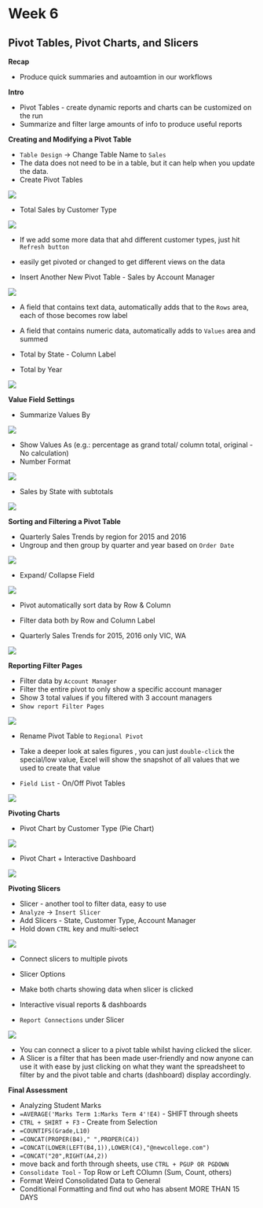# Week 6
## Pivot Tables, Pivot Charts, and Slicers

**Recap**
* Produce quick summaries and autoamtion in our workflows

**Intro**
* Pivot Tables - create dynamic reports and charts can be customized on the run
* Summarize and filter large amounts of info to produce useful reports

**Creating and Modifying a Pivot Table**
* `Table Design` -> Change Table Name to `Sales`
* The data does not need to be in a table, but it can help when you update the data.
* Create Pivot Tables

![](screenshot/create-pivot-tables.gif)

* Total Sales by Customer Type

![](screenshot/pivot-sales--by-customer-type.gif)

* If we add some more data that ahd different customer types, just hit `Refresh button`
* easily get pivoted or changed to get different views on the data

* Insert Another New Pivot Table - Sales by Account Manager

![](screenshot/pivot-sales--by-account-manager.gif)

* A field that contains text data, automatically adds that to the `Rows` area, each of those becomes row label
* A field that contains numeric data, automatically adds to `Values` area and summed

* Total by State - Column Label
* Total by Year

![](screenshot/pivot-total-sales-by-state-year.gif)

**Value Field Settings**
* Summarize Values By

![](screenshot/summarize-by-values.gif)

* Show Values As (e.g.: percentage as grand total/ column total, original - No calculation)
* Number Format

![](screenshot/show-values-as.gif)

* Sales by State with subtotals

![](screenshot/sales-by-state-with-subtotals.gif)

**Sorting and Filtering a Pivot Table**
* Quarterly Sales Trends by region for 2015 and 2016
* Ungroup and then group by quarter and year based on `Order Date`

![](screenshot/quarterly-sales-trend-group.gif)

* Expand/ Collapse Field

![](screenshot/expand-collapse-field.gif)

* Pivot automatically sort data by Row & Column

* Filter data both by Row and Column Label
* Quarterly Sales Trends for 2015, 2016 only VIC, WA

![](screeshot/quarterly-sales-2015-2016.gif)

**Reporting Filter Pages**
* Filter data by `Account Manager`
* Filter the entire pivot to only show a specific account manager
* Show 3 total values if you filtered with 3 account managers
* `Show report Filter Pages`

![](screenshot/report-filter-by-account-manager.gif)

* Rename Pivot Table to `Regional Pivot`

* Take a deeper look at sales figures , you can just `double-click` the special/low value, Excel will show the snapshot of all values that we used to create that value
* `Field List` - On/Off Pivot Tables

![](screenshot/field-list.gif)

**Pivoting Charts**
* Pivot Chart by Customer Type (Pie Chart)

![](screenshot/pivot-pie-chart.gif)

* Pivot Chart + Interactive Dashboard

![](screenshot/pivot-bar-chart-interactive-dashboard.gif)

**Pivoting Slicers**
* Slicer - another tool to filter data, easy to use
* `Analyze` -> `Insert Slicer`
* Add Slicers - State, Customer Type, Account Manager
* Hold down `CTRL` key and multi-select

![](screenshot/slicers-state-custype-accmanager.gif)

* Connect slicers to multiple pivots
* Slicer Options
* Make both charts showing data when slicer is clicked

* Interactive visual reports & dashboards
* `Report Connections` under Slicer

![](screenshot/slicer-report-connect.gif)

* You can connect a slicer to a pivot table whilst having clicked the slicer.
* A Slicer is a filter that has been made user-friendly and now anyone can use it with ease by just clicking on what they want the spreadsheet to filter by and the pivot table and charts (dashboard) display accordingly.

**Final Assessment**
* Analyzing Student Marks
* `=AVERAGE('Marks Term 1:Marks Term 4'!E4)` - SHIFT through sheets
* `CTRL + SHIRT + F3` - Create from Selection
* `=COUNTIFS(Grade,L10)`
* `=CONCAT(PROPER(B4)," ",PROPER(C4))`
* `=CONCAT(LOWER(LEFT(B4,1)),LOWER(C4),"@newcollege.com")`
* `=CONCAT("20",RIGHT(A4,2))`
* move back and forth through sheets, use `CTRL + PGUP OR PGDOWN` 
* `Consolidate Tool` - Top Row or Left COlumn (Sum, Count, others)
* Format Weird Consolidated Data to General
* Conditional Formatting and find out who has absent MORE THAN 15 DAYS